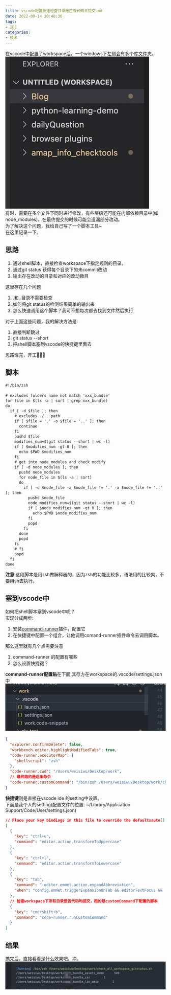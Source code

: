 ```yaml
---
title: vscode配置快速检查目录是否有代码未提交.md
date: 2022-09-14 20:40:36
tags:
- IDE
categories:
- 技术
---
```


在vscode中配置了workspace后，一个windows下左侧会有多个库文件夹。
![workspace左侧fold](../images/vscode-config-check1.jpg)  
有时，需要在多个文件下同时进行修改，有些层级还可能在内部依赖目录中(如node_modules)。在最终提交的时候可能会遗漏部分改动。  
为了解决这个问题，我给自己写了一个脚本工具~  
在这里记录一下。  

## 思路
1. 通过shell脚本，直接检查workspace下指定规则的目录。  
2. 通过git status 获得每个目录下的未commit改动  
3. 输出存在改动的目录和对应的改动数目  

这里存在几个问题
1. .和..目录不需要检查  
2. 如何将git status的检测结果简单的输出来  
3. 怎么快速调用这个脚本？我可不想每次都去找到文件然后执行  

对于上面这些问题，我的解决方法是:  
1. 直接判断跳过
2. git status --short  
3. 把shell脚本塞到vscode的快捷键里面去  

思路理完，开工🔽🔽🔽

## 脚本

``` shell
#!/bin/zsh

# excludes folders name not match 'xxx_bundle'
for file in $(ls -a | sort | grep xxx_bundle)
do
  if [ -d $file ]; then
    # excludes ./.. path
    if [ $file = '.' -o $file = '..' ]; then
      continue
    fi
    pushd $file
    modifies_num=$(git status --short | wc -l)
    if [ $modifies_num -gt 0 ]; then
      echo $PWD $modifies_num
    fi
    # get into node_modules and check modify
    if [ -d node_modules ]; then
      pushd node_modules
      for node_file in $(ls -a | sort)
      do
        if [ -d $node_file -a $node_file != '.' -a $node_file != '..' ]; then
          pushd $node_file
          node_modifies_num=$(git status --short | wc -l)
          if [ $node_modifies_num -gt 0 ]; then
            echo $PWD $node_modifies_num
          fi
          popd
        fi
      done
      popd
    fi
    # fi
    popd
  fi
done
```

**注意** 这段脚本是用zsh做解释器的，因为zsh的功能比较多，语法用的比较爽，不要用sh去执行。  

## 塞到vscode中  
如何把shell脚本塞到vscode中呢？  
实现分成两步:   
1. 安装[command-runner](https://github.com/formulahendry/vscode-code-runner.git)插件，配置它  
2. 在快捷键中配置一个组合，让他调用comand-runner插件命令去调用脚本。  

那么这里就有几个点需要注意  
1. command-runner 的配置有哪些
2. 怎么设置快捷键？  

**command-runner配置贴**在下面,其存方在workspace的.vscode/settings.json中    
![配置 comand-runner](../images/vscode-config-check2.jpg)  
``` json
{
  "explorer.confirmDelete": false,
  "workbench.editor.highlightModifiedTabs": true,
  "code-runner.executorMap": {
    "shellscript": "zsh"
  },
  "code-runner.cwd": "/Users/weisiwu/Desktop/work",
  // 最终跑的是这条命令
  "code-runner.customCommand": "/bin/zsh /Users/weisiwu/Desktop/work/check_all_workspace_gitstatus.sh",
}
```

**快捷键**则是直接在vscode ide 的setting中设置。  
下面是我个人的setting(配置文件的位置: ~/Library/Application Support/Code/User/settings.json)  
``` json
// Place your key bindings in this file to override the defaultsauto[]
[
  {
    "key": "ctrl+u",
    "command": "editor.action.transformToUppercase"
  },
  {
    "key": "ctrl+l",
    "command": "editor.action.transformToLowercase"
  },
  {
    "key": "tab",
    "command": "-editor.emmet.action.expandAbbreviation",
    "when": "config.emmet.triggerExpansionOnTab && editorTextFocus && !editorReadonly && !editorTabMovesFocus"
  },
  // 检查workspace下所有目录是否代码均提交，跑的是customCommand下配置的脚本  
  {
    "key": "cmd+shift+b",
    "command": "code-runner.runCustomCommand"
  }
]
```

## 结果
搞完后，直接看看是什么效果吧，冲。  
![运行结果](../images/vscode-config-check3.jpg)  